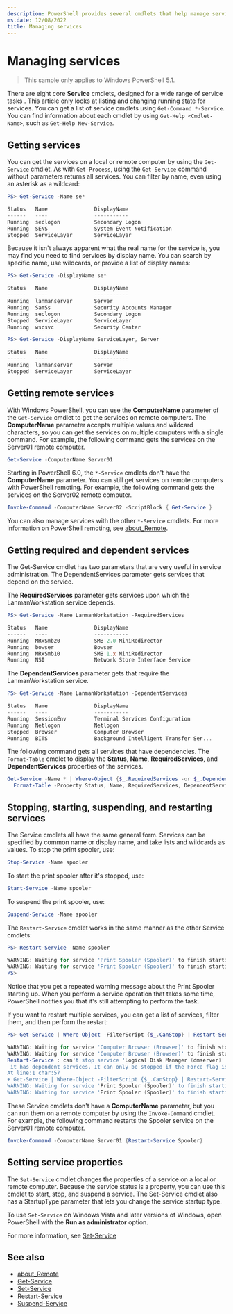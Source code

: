 ```yaml
---
description: PowerShell provides several cmdlets that help manage services on local and remote computers.
ms.date: 12/08/2022
title: Managing services
---
```

# Managing services

> This sample only applies to Windows PowerShell 5.1.

There are eight core **Service** cmdlets, designed for a wide range of service tasks . This article
only looks at listing and changing running state for services. You can get a list of service cmdlets
using `Get-Command *-Service`. You can find information about each cmdlet by using
`Get-Help <Cmdlet-Name>`, such as `Get-Help New-Service`.

## Getting services

You can get the services on a local or remote computer by using the `Get-Service` cmdlet. As with
`Get-Process`, using the `Get-Service` command without parameters returns all services. You can
filter by name, even using an asterisk as a wildcard:

```powershell
PS> Get-Service -Name se*

Status   Name               DisplayName
------   ----               -----------
Running  seclogon           Secondary Logon
Running  SENS               System Event Notification
Stopped  ServiceLayer       ServiceLayer
```

Because it isn't always apparent what the real name for the service is, you may find you need to
find services by display name. You can search by specific name, use wildcards, or provide a list of
display names:

```powershell
PS> Get-Service -DisplayName se*

Status   Name               DisplayName
------   ----               -----------
Running  lanmanserver       Server
Running  SamSs              Security Accounts Manager
Running  seclogon           Secondary Logon
Stopped  ServiceLayer       ServiceLayer
Running  wscsvc             Security Center

PS> Get-Service -DisplayName ServiceLayer, Server

Status   Name               DisplayName
------   ----               -----------
Running  lanmanserver       Server
Stopped  ServiceLayer       ServiceLayer
```

## Getting remote services

With Windows PowerShell, you can use the **ComputerName** parameter of the `Get-Service` cmdlet to
get the services on remote computers. The **ComputerName** parameter accepts multiple values and
wildcard characters, so you can get the services on multiple computers with a single command. For
example, the following command gets the services on the Server01 remote computer.

```powershell
Get-Service -ComputerName Server01
```

Starting in PowerShell 6.0, the `*-Service` cmdlets don't have the **ComputerName** parameter. You
can still get services on remote computers with PowerShell remoting. For example, the following
command gets the services on the Server02 remote computer.

```powershell
Invoke-Command -ComputerName Server02 -ScriptBlock { Get-Service }
```

You can also manage services with the other `*-Service` cmdlets. For more information on PowerShell
remoting, see [about_Remote][01].

## Getting required and dependent services

The Get-Service cmdlet has two parameters that are very useful in service administration. The
DependentServices parameter gets services that depend on the service.

The **RequiredServices** parameter gets services upon which the LanmanWorkstation service depends.

```powershell
PS> Get-Service -Name LanmanWorkstation -RequiredServices

Status   Name               DisplayName
------   ----               -----------
Running  MRxSmb20           SMB 2.0 MiniRedirector
Running  bowser             Bowser
Running  MRxSmb10           SMB 1.x MiniRedirector
Running  NSI                Network Store Interface Service
```

The **DependentServices** parameter gets that require the LanmanWorkstation service.

```powershell
PS> Get-Service -Name LanmanWorkstation -DependentServices

Status   Name               DisplayName
------   ----               -----------
Running  SessionEnv         Terminal Services Configuration
Running  Netlogon           Netlogon
Stopped  Browser            Computer Browser
Running  BITS               Background Intelligent Transfer Ser...
```

The following command gets all services that have dependencies. The `Format-Table` cmdlet to display
the **Status**, **Name**, **RequiredServices**, and **DependentServices** properties of the
services.

```powershell
Get-Service -Name * | Where-Object {$_.RequiredServices -or $_.DependentServices} |
  Format-Table -Property Status, Name, RequiredServices, DependentServices -auto
```

## Stopping, starting, suspending, and restarting services

The Service cmdlets all have the same general form. Services can be specified by common name or
display name, and take lists and wildcards as values. To stop the print spooler, use:

```powershell
Stop-Service -Name spooler
```

To start the print spooler after it's stopped, use:

```powershell
Start-Service -Name spooler
```

To suspend the print spooler, use:

```powershell
Suspend-Service -Name spooler
```

The `Restart-Service` cmdlet works in the same manner as the other Service cmdlets:

```powershell
PS> Restart-Service -Name spooler

WARNING: Waiting for service 'Print Spooler (Spooler)' to finish starting...
WARNING: Waiting for service 'Print Spooler (Spooler)' to finish starting...
PS>
```

Notice that you get a repeated warning message about the Print Spooler starting up. When you perform
a service operation that takes some time, PowerShell notifies you that it's still attempting to
perform the task.

If you want to restart multiple services, you can get a list of services, filter them, and then
perform the restart:

```powershell
PS> Get-Service | Where-Object -FilterScript {$_.CanStop} | Restart-Service

WARNING: Waiting for service 'Computer Browser (Browser)' to finish stopping...
WARNING: Waiting for service 'Computer Browser (Browser)' to finish stopping...
Restart-Service : can't stop service 'Logical Disk Manager (dmserver)' because
 it has dependent services. It can only be stopped if the Force flag is set.
At line:1 char:57
+ Get-Service | Where-Object -FilterScript {$_.CanStop} | Restart-Service <<<<
WARNING: Waiting for service 'Print Spooler (Spooler)' to finish starting...
WARNING: Waiting for service 'Print Spooler (Spooler)' to finish starting...
```

These Service cmdlets don't have a **ComputerName** parameter, but you can run them on a remote
computer by using the `Invoke-Command` cmdlet. For example, the following command restarts the
Spooler service on the Server01 remote computer.

```powershell
Invoke-Command -ComputerName Server01 {Restart-Service Spooler}
```

## Setting service properties

The `Set-Service` cmdlet changes the properties of a service on a local or remote computer. Because
the service status is a property, you can use this cmdlet to start, stop, and suspend a service.
The Set-Service cmdlet also has a StartupType parameter that lets you change the service startup
type.

To use `Set-Service` on Windows Vista and later versions of Windows, open PowerShell with the **Run
as administrator** option.

For more information, see [Set-Service][04]

## See also

- [about_Remote][01]
- [Get-Service][02]
- [Set-Service][04]
- [Restart-Service][03]
- [Suspend-Service][05]

<!-- link references -->
[01]: /powershell/module/Microsoft.PowerShell.Core/about/about_Remote
[02]: /powershell/module/Microsoft.PowerShell.Management/get-service
[03]: /powershell/module/Microsoft.PowerShell.Management/restart-service
[04]: /powershell/module/Microsoft.PowerShell.Management/set-service
[05]: /powershell/module/Microsoft.PowerShell.Management/suspend-service
